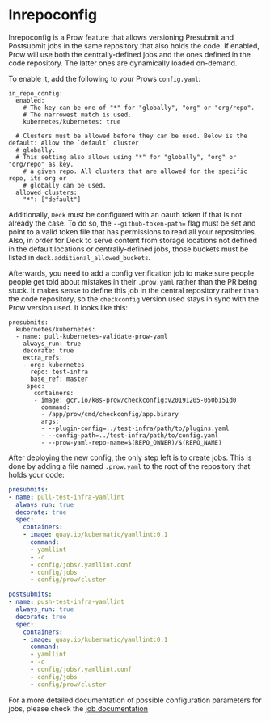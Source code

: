 # Inrepoconfig

Inrepoconfig is a Prow feature that allows versioning Presubmit and Postsubmit jobs in the same repository
that also holds the code. If enabled, Prow will use both the centrally-defined jobs and the
ones defined in the code repository. The latter ones are dynamically loaded on-demand.

To enable it, add the following to your Prows `config.yaml`:

```
in_repo_config:
  enabled:
    # The key can be one of "*" for "globally", "org" or "org/repo".
    # The narrowest match is used.
    kubernetes/kubernetes: true

  # Clusters must be allowed before they can be used. Below is the default: Allow the `default` cluster
  # globally.
  # This setting also allows using "*" for "globally", "org" or "org/repo" as key.
	# a given repo. All clusters that are allowed for the specific repo, its org or
	# globally can be used.
  allowed_clusters:
    "*": ["default"]
```

Additionally, `Deck` must be configured with an oauth token if that is not already the case. To do
so, the `--github-token-path=` flag must be set and point to a valid token file that has permissions
to read all your repositories. Also, in order for Deck to serve content from storage locations not
defined in the default locations or centrally-defined jobs, those buckets must be listed 
in `deck.additional_allowed_buckets`.

Afterwards, you need to add a config verification job to make sure people people get told about
mistakes in their `.prow.yaml` rather than the PR being stuck. It makes sense to define this
job in the central repository rather than the code repository, so the `checkconfig` version used
stays in sync with the Prow version used. It looks like this:

```
presubmits:
  kubernetes/kubernetes:
  - name: pull-kubernetes-validate-prow-yaml
    always_run: true
    decorate: true
    extra_refs:
    - org: kubernetes
      repo: test-infra
      base_ref: master
     spec:
       containers:
       - image: gcr.io/k8s-prow/checkconfig:v20191205-050b151d0
         command:
         - /app/prow/cmd/checkconfig/app.binary
         args:
         - --plugin-config=../test-infra/path/to/plugins.yaml
         - --config-path=../test-infra/path/to/config.yaml
         - --prow-yaml-repo-name=$(REPO_OWNER)/$(REPO_NAME)
```

After deploying the new config, the only step left is to create jobs. This is done by adding a file
named `.prow.yaml` to the root of the repository that holds your code:

```yaml
presubmits:
- name: pull-test-infra-yamllint
  always_run: true
  decorate: true
  spec:
    containers:
    - image: quay.io/kubermatic/yamllint:0.1
      command:
      - yamllint
      - -c
      - config/jobs/.yamllint.conf
      - config/jobs
      - config/prow/cluster

postsubmits:
- name: push-test-infra-yamllint
  always_run: true
  decorate: true
  spec:
    containers:
    - image: quay.io/kubermatic/yamllint:0.1
      command:
      - yamllint
      - -c
      - config/jobs/.yamllint.conf
      - config/jobs
      - config/prow/cluster
```

For a more detailed documentation of possible configuration parameters for jobs, please check the [job documentation](/prow/jobs.md)
